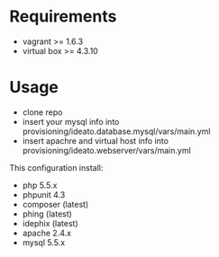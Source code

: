 Requirements
============
- vagrant >= 1.6.3
- virtual box >= 4.3.10

Usage
=====

- clone repo
- insert your mysql info into provisioning/ideato.database.mysql/vars/main.yml
- insert apachre and virtual host info into provisioning/ideato.webserver/vars/main.yml

This configuration install:
- php 5.5.x
- phpunit 4.3
- composer (latest)
- phing (latest)
- idephix (latest)
- apache 2.4.x
- mysql 5.5.x
